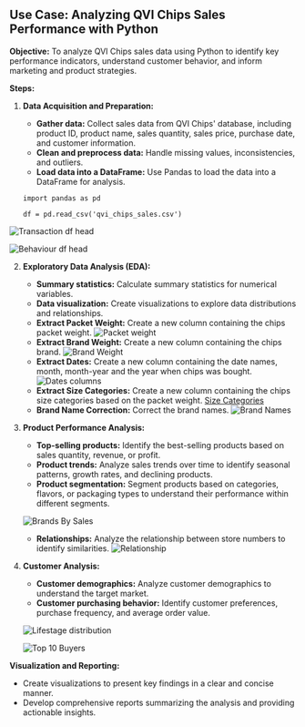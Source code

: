## Use Case: Analyzing QVI Chips Sales Performance with Python


**Objective:** To analyze QVI Chips sales data using Python to identify key performance indicators, understand customer behavior, and inform marketing and product strategies.

**Steps:**

1. **Data Acquisition and Preparation:**
   - **Gather data:** Collect sales data from QVI Chips' database, including product ID, product name, sales quantity, sales price, purchase date, and customer information.
   - **Clean and preprocess data:** Handle missing values, inconsistencies, and outliers.
   - **Load data into a DataFrame:** Use Pandas to load the data into a DataFrame for analysis.

   ```
   import pandas as pd

   df = pd.read_csv('qvi_chips_sales.csv')
   ```
![Transaction df head](<Images/Screenshot (167).png>)

![Behaviour df head](<Images/Screenshot (168).png>)


2. **Exploratory Data Analysis (EDA):**
   - **Summary statistics:** Calculate summary statistics for numerical variables.
   - **Data visualization:** Create visualizations to explore data distributions and relationships.
   - **Extract Packet Weight:** Create a new column containing the chips packet weight.
   ![Packet weight](<Images/Screenshot (178).png>)
   - **Extract Brand Weight:** Create a new column containing the chips brand.
   ![Brand Weight](<Images/Screenshot (179).png>)
   - **Extract Dates:** Create a new column containing the date names, month, month-year and the year when chips was bought.
   ![Dates columns](<Images/Screenshot (180).png>)
   - **Extract Size Categories:** Create a new column containing the chips size categories based on the packet weight.
   [Size Categories](<Images/Screenshot (181).png>)
   - **Brand Name Correction:** Correct the brand names.
   ![Brand Names](<Images/Screenshot (182).png>)
  

3. **Product Performance Analysis:**
   - **Top-selling products:** Identify the best-selling products based on sales quantity, revenue, or profit.
   - **Product trends:** Analyze sales trends over time to identify seasonal patterns, growth rates, and declining products.
   - **Product segmentation:** Segment products based on categories, flavors, or packaging types to understand their performance within different segments.

   ![Brands By Sales](<Images/Screenshot (185).png>)

   - **Relationships:** Analyze the relationship between store numbers to identify similarities.
   ![Relationship](<Images/Screenshot (186).png>)
    

4. **Customer Analysis:**
   - **Customer demographics:** Analyze customer demographics to understand the target market.
   - **Customer purchasing behavior:** Identify customer preferences, purchase frequency, and average order value.

   ![Lifestage distribution](<Images/Screenshot (183).png>)

   ![Top 10 Buyers](<Images/Screenshot (184).png>)

   
**Visualization and Reporting:**
- Create visualizations to present key findings in a clear and concise manner.
- Develop comprehensive reports summarizing the analysis and providing actionable insights.